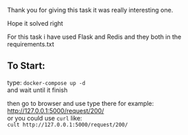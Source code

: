 Thank you for giving this task it was really interesting one.

Hope it solved right

For this task i have used Flask and Redis and they both in the requirements.txt

To Start:
--

type:
`docker-compose up -d`  
and wait until it finish

then go to browser and use type there for example: http://127.0.0.1:5000/request/200/  
or you could use `curl` like:  
`cult http://127.0.0.1:5000/request/200/`